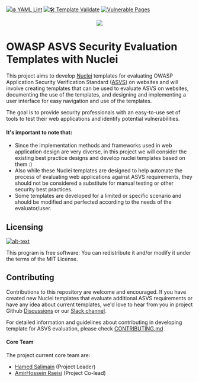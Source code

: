 [![❄️ YAML Lint](https://github.com/OWASP/www-project-asvs-security-evaluation-templates-with-nuclei/actions/workflows/syntax-checking.yml/badge.svg)](https://github.com/OWASP/www-project-asvs-security-evaluation-templates-with-nuclei/actions/workflows/syntax-checking.yml)
[![🛠 Template Validate](https://github.com/OWASP/www-project-asvs-security-evaluation-templates-with-nuclei/actions/workflows/template-validate.yml/badge.svg)](https://github.com/OWASP/www-project-asvs-security-evaluation-templates-with-nuclei/actions/workflows/template-validate.yml)
[![Vulnerable Pages](https://img.shields.io/website?labelColor=3D444C&link=https://vulnerable-pages.onrender.com/&label=%F0%9F%8E%AFVulnerable%20Pages&url=https://vulnerable-pages.onrender.com/)](https://vulnerable-pages.onrender.com/)

<p align="center">
<img src="./assets/images/Logo.png">
</p>

# OWASP ASVS Security Evaluation Templates with Nuclei


This project aims to develop  [Nuclei](https://github.com/projectdiscovery/nuclei) templates for evaluating OWASP Application Security Verification Standard ([ASVS](https://owasp.org/www-project-application-security-verification-standard/)) on websites and will involve creating templates that can be used to evaluate ASVS on websites, documenting the use of the templates, and designing and implementing a user interface for easy navigation and use of the templates. 
 
 The goal is to provide security professionals with an easy-to-use set of tools to test their web applications and identify potential vulnerabilities.
#### It's important to note that:
- Since the implementation methods and frameworks used in web application design are very diverse, in this project we will consider the existing best practice designs and develop nuclei templates based on them :)
- Also while these Nuclei templates are designed to help automate the process of evaluating web applications against ASVS requirements, they should not be considered a substitute for manual testing or other security best practices.
- Some templates are developed for a limited or specific scenario and should be modified and perfected according to the needs of the evaluator/user.

## Licensing
[![alt-text](https://img.shields.io/github/license/OWASP/www-project-asvs-security-evaluation-templates-with-nuclei)](https://github.com/OWASP/www-project-asvs-security-evaluation-templates-with-nuclei/blob/main/LICENSE)

This program is free software: You can redistribute it and/or modify it under the terms of the MIT License.

## Contributing

Contributions to this repository are welcome and encouraged. If you have created new Nuclei templates that evaluate additional ASVS requirements or have any idea about current templates, we'd love to hear from you in project Github [Discussions](https://github.com/OWASP/www-project-asvs-security-evaluation-templates-with-nuclei/discussions) or our [Slack channel](https://owasp.slack.com/archives/C052939BZ43). 

For detailed information and guidelines about contributing in developing template for ASVS evaluation, please check [CONTRIBUTING.md](https://github.com/OWASP/www-project-asvs-security-evaluation-templates-with-nuclei/blob/main/CONTRIBUTING.md)

#### Core Team
The project current core team are:
- [Hamed Salimain](https://github.com/Snbig)  (Project Leader)
- [AmirHossein Raeisi](https://github.com/Ahsraeisi)  (Project Co-lead)
